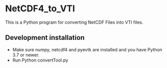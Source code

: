 # NetCDF4_to_VTI
This is a Python program for converting NetCDF Files into VTI files.

## Development installation
- Make sure numpy, netcdf4 and pyevtk are installed and you have Python 3.7 or newer.
- Run Python convertTool.py
